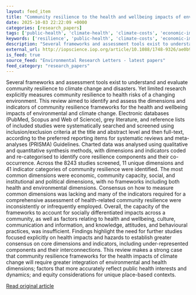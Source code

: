 ```yaml
---
layout: feed_item
title: "Community resilience to the health and wellbeing impacts of environmental and climate change: a review"
date: 2025-10-03 22:22:09 +0000
categories: [research_papers]
tags: ['public-health', 'climate-health', 'climate-costs', 'economic-impacts']
keywords: ['resilience', 'public-health', 'climate-costs', 'economic-impacts', 'climate-health', 'health', 'community']
description: "Several frameworks and assessment tools exist to understand and evaluate community resilience to climate change and disasters"
external_url: http://iopscience.iop.org/article/10.1088/1748-9326/ae0b91
is_feed: true
source_feed: "Environmental Research Letters - latest papers"
feed_category: "research_papers"
---
```


Several frameworks and assessment tools exist to understand and evaluate community resilience to climate change and disasters. Yet limited research explicitly measures community resilience to health risks of a changing environment. This review aimed to identify and assess the dimensions and indicators of community resilience frameworks for the health and wellbeing impacts of environmental and climate change. Electronic databases (PubMed, Scopus and Web of Science), grey literature, and reference lists of included studies were systematically searched and screened using inclusion/exclusion criteria at the title and abstract level and then full-text, according to the preferred reporting items for systematic reviews and meta-analyses (PRISMA) Guidelines. Charted data was analysed using qualitative and quantitative synthesis methods, with dimensions and indicators coded and re-categorised to identify core resilience components and their co-occurrence. Across the 8243 studies screened, 11 unique dimensions and 41 indicator categories of community resilience were identified. The most common dimensions were economic, community capacity, social, and institutional and political dimensions, with no frameworks including both health and environmental dimensions. Consensus on how to measure common dimensions was lacking and many of the indicators required for a comprehensive assessment of health-related community resilience were inconsistently or infrequently employed. Overall, the capacity of the frameworks to account for socially differentiated impacts across a community, as well as factors relating to health and wellbeing, culture, communication and information, and knowledge, attitudes, and behavioural practices, was insufficient. Findings highlight the need for further studies focused explicitly on health impacts and hazards to establish greater consensus on core dimensions and indicators, including under-represented components and their interconnections. This review makes a strong case that community resilience frameworks for the health impacts of climate change will require greater integration of environmental and health dimensions; factors that more accurately reflect public health interests and dynamics; and equity considerations for unique place-based contexts.

[Read original article](http://iopscience.iop.org/article/10.1088/1748-9326/ae0b91)
